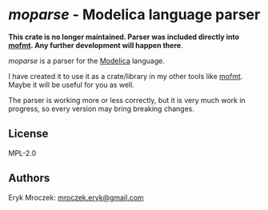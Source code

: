 # *moparse* - Modelica language parser

**This crate is no longer maintained. Parser was included directly into
[mofmt](https://github.com/ErykMroczek/mofmt). Any further development will
happen there**.

*moparse* is a parser for the [Modelica](https://modelica.org/) language.

I have created it to use it as a crate/library in my other tools like
[mofmt](https://github.com/ErykMroczek/mofmt). Maybe it will be useful
for you as well.

The parser is working more or less correctly, but it is very much work
in progress, so every version may bring breaking changes.

## License

MPL-2.0

## Authors

Eryk Mroczek: <mroczek.eryk@gmail.com>
